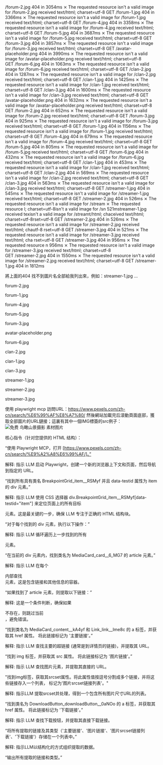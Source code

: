/forum-2.jpg 404 in 3054ms
 ⨯ The requested resource isn't a valid image for /forum-2.jpg received text/html; charset=utf-8
 GET /forum-1.jpg 404 in 3366ms
 ⨯ The requested resource isn't a valid image for /forum-1.jpg received text/html; charset=utf-8
 GET /forum-4.jpg 404 in 3358ms
 ⨯ The requested resource isn't a valid image for /forum-4.jpg received text/html; charset=utf-8
 GET /forum-5.jpg 404 in 3687ms
 ⨯ The requested resource isn't a valid image for /forum-5.jpg received text/html; charset=utf-8
 GET /forum-3.jpg 404 in 3857ms
 ⨯ The requested resource isn't a valid image for /forum-3.jpg received text/html; charset=utf-8
 GET /avatar-placeholder.png 404 in 3990ms
 ⨯ The requested resource isn't a valid image for /avatar-placeholder.png received text/html; charset=utf-8       
 GET /forum-6.jpg 404 in 1063ms
 ⨯ The requested resource isn't a valid image for /forum-6.jpg received text/html; charset=utf-8
 GET /clan-2.jpg 404 in 1287ms
 ⨯ The requested resource isn't a valid image for /clan-2.jpg received text/html; charset=utf-8
 GET /clan-1.jpg 404 in 1425ms
 ⨯ The requested resource isn't a valid image for /clan-1.jpg received text/html; charset=utf-8
 GET /clan-3.jpg 404 in 1600ms
 ⨯ The requested resource isn't a valid image for /clan-3.jpg received text/html; charset=utf-8
 GET /avatar-placeholder.png 404 in 1632ms
 ⨯ The requested resource isn't a valid image for /avatar-placeholder.png received text/html; charset=utf-8       
 GET /forum-2.jpg 404 in 652ms
 ⨯ The requested resource isn't a valid image for /forum-2.jpg received text/html; charset=utf-8
 GET /forum-3.jpg 404 in 925ms
 ⨯ The requested resource isn't a valid image for /forum-3.jpg received text/html; charset=utf-8
 GET /forum-1.jpg 404 in 1156ms
 ⨯ The requested resource isn't a valid image for /forum-1.jpg received text/html; charset=utf-8
 GET /forum-4.jpg 404 in 679ms
 ⨯ The requested resource isn't a valid image for /forum-4.jpg received text/html; charset=utf-8
 GET /forum-5.jpg 404 in 805ms
 ⨯ The requested resource isn't a valid image for /forum-5.jpg received text/html; charset=utf-8
 GET /forum-6.jpg 404 in 432ms
 ⨯ The requested resource isn't a valid image for /forum-6.jpg received text/html; charset=utf-8
 GET /clan-1.jpg 404 in 453ms
 ⨯ The requested resource isn't a valid image for /clan-1.jpg received text/html; charset=utf-8
 GET /clan-2.jpg 404 in 569ms
 ⨯ The requested resource isn't a valid image for /clan-2.jpg received text/html; charset=utf-8
 GET /clan-3.jpg 404 in 563ms
 ⨯ The requested resource isn't a valid image for /clan-3.jpg received text/html; charset=utf-8
 GET /streamer-1.jpg 404 in 545ms
 ⨯ The requested resource isn't a valid image for /streamer-1.jpg received text/html; charset=utf-8
 GET /streamer-2.jpg 404 in 526ms
 ⨯ The requested resource isn't a valid image for /stream ⨯ The requested resource l; charset=utf-8isn't a valid image for /sn 521mstreamer-1.jpg received texisn't a valid image for /streamt/html; chaceived text/html; charset=utf-8rset=utf-8
 GET /streamer-2.jpg 404 in 526ms
 ⨯ The requested resource isn't a valid image for /streamer-2.jpg received text/html; chautf-8
rset=utf-8
 GET /streamer-3.jpg 404 in 521ms
 ⨯ The requested resource isn't a valid image for /streamer-3.jpg received text/html; cha
rset=utf-8
 GET /streamer-3.jpg 404 in 956ms
 ⨯ The requested resource n 956ms
 ⨯ The requested resource 
isn't a valid image for /streamer-3.jpg received text/html; charset=utf-8     
 GET /streamer-2.jpg 404 in 1550ms
 ⨯ The requested resource isn't a valid image for /streamer-2.jpg received text/html; charset=utf-8
 GET /streamer-1.jpg 404 in 1812ms

將上面的404 找不到圖片名全部給我列出來，例如：streamer-1.jpg ...

forum-2.jpg

forum-1.jpg

forum-4.jpg

forum-5.jpg

forum-3.jpg

avatar-placeholder.png

forum-6.jpg

clan-2.jpg

clan-1.jpg

clan-3.jpg

streamer-1.jpg

streamer-2.jpg

streamer-3.jpg


 使用 playwright mcp 訪問URL：https://www.pexels.com/zh-cn/search/%E6%99%AF%E8%A7%80/
 然後網站加載完后滾動頁面底部，獲取全部圖片的URL鏈接；這裏有其中一個IMG標簽的src例子：<img src="https://images.pexels.com/photos/552785/pexels-photo-552785.jpeg?auto=compress&amp;cs=tinysrgb&amp;dpr=1&amp;w=500" srcset="https://images.pexels.com/photos/552785/pexels-photo-552785.jpeg?auto=compress&amp;cs=tinysrgb&amp;w=150 150w, https://images.pexels.com/photos/552785/pexels-photo-552785.jpeg?auto=compress&amp;cs=tinysrgb&amp;w=300 300w, https://images.pexels.com/photos/552785/pexels-photo-552785.jpeg?auto=compress&amp;cs=tinysrgb&amp;w=400 400w, https://images.pexels.com/photos/552785/pexels-photo-552785.jpeg?auto=compress&amp;cs=tinysrgb&amp;w=600 600w, https://images.pexels.com/photos/552785/pexels-photo-552785.jpeg?auto=compress&amp;cs=tinysrgb&amp;w=800 800w, https://images.pexels.com/photos/552785/pexels-photo-552785.jpeg?auto=compress&amp;cs=tinysrgb&amp;w=1200 1200w, https://images.pexels.com/photos/552785/pexels-photo-552785.jpeg?auto=compress&amp;cs=tinysrgb&amp;w=1600 1600w" sizes="(max-width: 650px) calc((100vw - 42px) / 2), (max-width: 900px) calc((100vw - 52px) / 2), (max-width: 1440px) calc((100vw - 108px) / 3), (max-width: 1600px) calc((100vw - 108px) / 3), calc((1600px - 108px) / 3)" alt="免费 鸟瞰山景摄影 素材图片" class="spacing_noMargin__F5u9R">






 核心指令（针对您提供的 HTML 结构）：

“使用 Playwright MCP，打开 [https://www.pexels.com/zh-cn/search/%E9%A2%A8%E6%99%AF/]。”

解释: 指示 LLM 启动 Playwright，创建一个新的浏览器上下文和页面，然后导航到指定的 URL。

“找到所有具有类名 BreakpointGrid_item__RSMyf 并且 data-testid 属性为 item 的 div 元素。”

解释: 指示 LLM 使用 CSS 选择器 div.BreakpointGrid_item__RSMyf[data-testid="item"] 来定位页面上的所有目标 <div> 元素。这是最关键的一步，确保 LLM 专注于正确的 HTML 结构块。

“对于每个找到的 div 元素，执行以下操作：”

解释: 指示 LLM 循环遍历上一步找到的所有 <div> 元素。

“在当前的 div 元素内，找到类名为 MediaCard_card__6_MG7 的 article 元素。”

解释: 指示 LLM 在每个 <div> 内部查找 <article> 元素，这是包含链接和其他信息的容器。

“如果找到了 article 元素，则提取以下链接：”

解释: 这是一个条件判断，确保如果<article>不存在，则跳过当前<div>，避免错误。

“找到类名为 MediaCard_content__kA4yf 和 Link_link__Ime8c 的 a 标签，并获取其 href 属性。 将此链接标记为 '主要链接'。”

解释: 指示 LLM 查找主要的超链接 (通常是到详情页的链接)，并提取其 URL。

“找到 img 标签，并获取其 src 属性。 将此链接标记为 '图片链接'。”

解释: 指示 LLM 查找图片元素，并提取其直接的 URL。

"找到img标签，获取其srcset属性。将此属性值按逗号分割成多个链接，并将这些链接存入一个列表， 标记为'图片srcset链接列表'。"

解释: 指示LLM 提取srcset并处理，得到一个包含所有图片尺寸URL的列表。

“找到类名为 DownloadButton_downloadButton__0aNOo 的 a 标签，并获取其 href 属性。 将此链接标记为 '下载链接'。”

解释: 指示 LLM 查找下载按钮，并提取其直接下载链接。

“将所有提取的链接及其类型（'主要链接'、'图片链接'、'图片srcset链接列表'、'下载链接'）存储在一个列表中。”

解释: 指示LLM以结构化的方式组织提取的数据。

“输出所有提取的链接和类型。”
